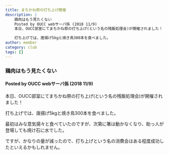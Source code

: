 ```yaml
---
title: まちかね祭の打ち上げ開催
description: |
    鶏肉はもう見たくない
    Posted by OUCC webサーバ係 (2018 11/9)
    本日、OUCC部室にてまちかね祭の打ち上げ(という名の残飯処理会)が開催されました！

    打ち上げでは、唐揚げ5kgと焼き鳥300本を食べました。
author: member
category: club
tags: []
---
```

<!-- wp:heading {"level":3} -->
<h3>鶏肉はもう見たくない</h3>
<!-- /wp:heading -->

<!-- wp:heading {"level":4} -->
<h4>Posted by OUCC webサーバ係 (2018 11/9)</h4>
<!-- /wp:heading -->

<!-- wp:paragraph -->
<p>本日、OUCC部室にてまちかね祭の打ち上げ(という名の残飯処理会)が開催されました！</p>
<!-- /wp:paragraph -->

<!-- wp:paragraph -->
<p>打ち上げでは、唐揚げ5kgと焼き鳥300本を食べました。</p>
<!-- /wp:paragraph -->

<!-- wp:paragraph -->
<p>最初はみな意気揚々と食べていたのですが、次第に箸は動かなくなり、助っ人が登場しても焼け石に水でした。</p>
<!-- /wp:paragraph -->

<!-- wp:paragraph -->
<p>ですが、かなりの量が減ったので、打ち上げという名の消費会はある程度成功したといえるかもしれません。</p>
<!-- /wp:paragraph -->
